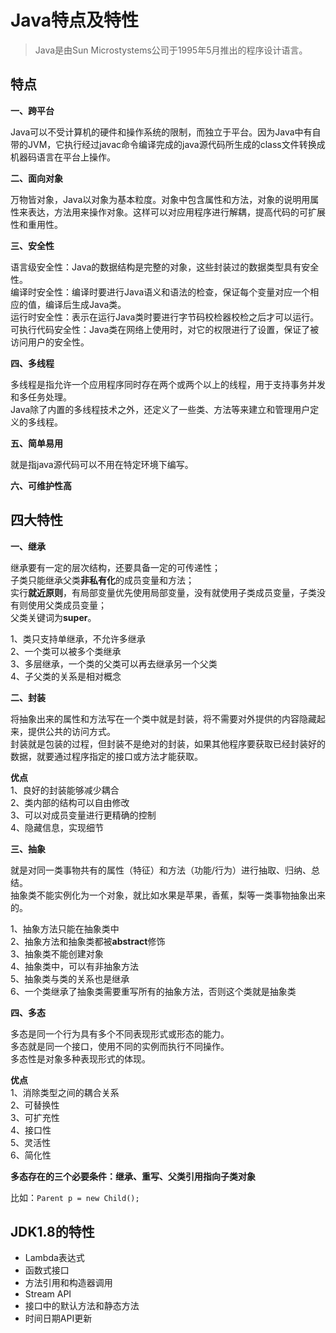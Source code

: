 # Java特点及特性

> Java是由Sun Microstystems公司于1995年5月推出的程序设计语言。

## 特点

**一、跨平台**  

Java可以不受计算机的硬件和操作系统的限制，而独立于平台。因为Java中有自带的JVM，它执行经过javac命令编译完成的java源代码所生成的class文件转换成机器码语言在平台上操作。

**二、面向对象**  

万物皆对象，Java以对象为基本粒度。对象中包含属性和方法，对象的说明用属性来表达，方法用来操作对象。这样可以对应用程序进行解耦，提高代码的可扩展性和重用性。

**三、安全性**  

语言级安全性：Java的数据结构是完整的对象，这些封装过的数据类型具有安全性。  
编译时安全性：编译时要进行Java语义和语法的检查，保证每个变量对应一个相应的值，编译后生成Java类。  
运行时安全性：表示在运行Java类时要进行字节码校检器校检之后才可以运行。  
可执行代码安全性：Java类在网络上使用时，对它的权限进行了设置，保证了被访问用户的安全性。

**四、多线程**   

多线程是指允许一个应用程序同时存在两个或两个以上的线程，用于支持事务并发和多任务处理。  
Java除了内置的多线程技术之外，还定义了一些类、方法等来建立和管理用户定义的多线程。

**五、简单易用**   

就是指java源代码可以不用在特定环境下编写。

**六、可维护性高**

## 四大特性

**一、继承**

继承要有一定的层次结构，还要具备一定的可传递性；  
子类只能继承父类**非私有化**的成员变量和方法；  
实行**就近原则**，有局部变量优先使用局部变量，没有就使用子类成员变量，子类没有则使用父类成员变量；  
父类关键词为**super**。

1、类只支持单继承，不允许多继承  
2、一个类可以被多个类继承  
3、多层继承，一个类的父类可以再去继承另一个父类  
4、子父类的关系是相对概念  

**二、封装**

将抽象出来的属性和方法写在一个类中就是封装，将不需要对外提供的内容隐藏起来，提供公共的访问方式。  
封装就是包装的过程，但封装不是绝对的封装，如果其他程序要获取已经封装好的数据，就要通过程序指定的接口或方法才能获取。 

**优点**  
1、良好的封装能够减少耦合  
2、类内部的结构可以自由修改  
3、可以对成员变量进行更精确的控制  
4、隐藏信息，实现细节  

**三、抽象**

就是对同一类事物共有的属性（特征）和方法（功能/行为）进行抽取、归纳、总结。  
抽象类不能实例化为一个对象，就比如水果是苹果，香蕉，梨等一类事物抽象出来的。

1、抽象方法只能在抽象类中  
2、抽象方法和抽象类都被**abstract**修饰  
3、抽象类不能创建对象  
4、抽象类中，可以有非抽象方法  
5、抽象类与类的关系也是继承  
6、一个类继承了抽象类需要重写所有的抽象方法，否则这个类就是抽象类  

**四、多态**

多态是同一个行为具有多个不同表现形式或形态的能力。  
多态就是同一个接口，使用不同的实例而执行不同操作。  
多态性是对象多种表现形式的体现。

**优点**  
1、消除类型之间的耦合关系  
2、可替换性  
3、可扩充性  
4、接口性  
5、灵活性  
6、简化性  

**多态存在的三个必要条件：继承、重写、父类引用指向子类对象**

比如：`Parent p = new Child();`

## JDK1.8的特性

* Lambda表达式
* 函数式接口
* 方法引用和构造器调用
* Stream API
* 接口中的默认方法和静态方法
* 时间日期API更新
